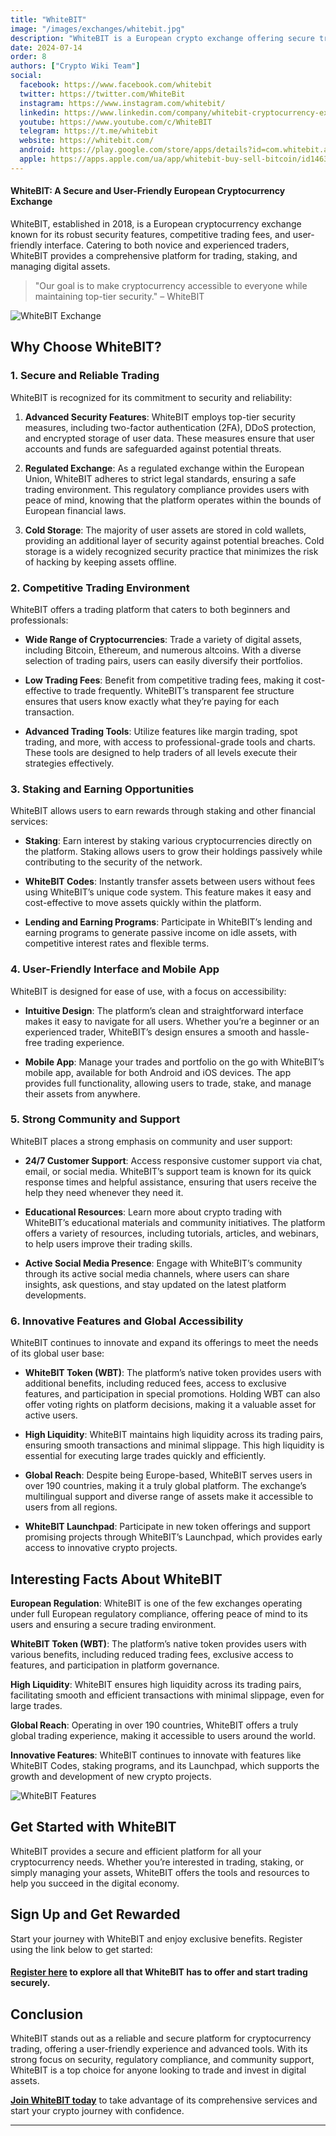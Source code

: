 ```yaml
---
title: "WhiteBIT"
image: "/images/exchanges/whitebit.jpg"
description: "WhiteBIT is a European crypto exchange offering secure trading, staking, and competitive fees."
date: 2024-07-14
order: 8
authors: ["Crypto Wiki Team"]
social:
  facebook: https://www.facebook.com/whitebit
  twitter: https://twitter.com/WhiteBit
  instagram: https://www.instagram.com/whitebit/
  linkedin: https://www.linkedin.com/company/whitebit-cryptocurrency-exchange/
  youtube: https://www.youtube.com/c/WhiteBIT
  telegram: https://t.me/whitebit
  website: https://whitebit.com/
  android: https://play.google.com/store/apps/details?id=com.whitebit.android
  apple: https://apps.apple.com/ua/app/whitebit-buy-sell-bitcoin/id1463405025
---
```


#### WhiteBIT: A Secure and User-Friendly European Cryptocurrency Exchange

WhiteBIT, established in 2018, is a European cryptocurrency exchange known for its robust security features, competitive trading fees, and user-friendly interface. Catering to both novice and experienced traders, WhiteBIT provides a comprehensive platform for trading, staking, and managing digital assets.

> "Our goal is to make cryptocurrency accessible to everyone while maintaining top-tier security." – WhiteBIT

![WhiteBIT Exchange](/images/exchanges/whitebit.jpg)

## Why Choose WhiteBIT?

### 1. Secure and Reliable Trading

WhiteBIT is recognized for its commitment to security and reliability:

1. **Advanced Security Features**: WhiteBIT employs top-tier security measures, including two-factor authentication (2FA), DDoS protection, and encrypted storage of user data. These measures ensure that user accounts and funds are safeguarded against potential threats.

2. **Regulated Exchange**: As a regulated exchange within the European Union, WhiteBIT adheres to strict legal standards, ensuring a safe trading environment. This regulatory compliance provides users with peace of mind, knowing that the platform operates within the bounds of European financial laws.

3. **Cold Storage**: The majority of user assets are stored in cold wallets, providing an additional layer of security against potential breaches. Cold storage is a widely recognized security practice that minimizes the risk of hacking by keeping assets offline.

### 2. Competitive Trading Environment

WhiteBIT offers a trading platform that caters to both beginners and professionals:

- **Wide Range of Cryptocurrencies**: Trade a variety of digital assets, including Bitcoin, Ethereum, and numerous altcoins. With a diverse selection of trading pairs, users can easily diversify their portfolios.

- **Low Trading Fees**: Benefit from competitive trading fees, making it cost-effective to trade frequently. WhiteBIT’s transparent fee structure ensures that users know exactly what they’re paying for each transaction.

- **Advanced Trading Tools**: Utilize features like margin trading, spot trading, and more, with access to professional-grade tools and charts. These tools are designed to help traders of all levels execute their strategies effectively.

### 3. Staking and Earning Opportunities

WhiteBIT allows users to earn rewards through staking and other financial services:

- **Staking**: Earn interest by staking various cryptocurrencies directly on the platform. Staking allows users to grow their holdings passively while contributing to the security of the network.

- **WhiteBIT Codes**: Instantly transfer assets between users without fees using WhiteBIT’s unique code system. This feature makes it easy and cost-effective to move assets quickly within the platform.

- **Lending and Earning Programs**: Participate in WhiteBIT’s lending and earning programs to generate passive income on idle assets, with competitive interest rates and flexible terms.

### 4. User-Friendly Interface and Mobile App

WhiteBIT is designed for ease of use, with a focus on accessibility:

- **Intuitive Design**: The platform’s clean and straightforward interface makes it easy to navigate for all users. Whether you’re a beginner or an experienced trader, WhiteBIT’s design ensures a smooth and hassle-free trading experience.

- **Mobile App**: Manage your trades and portfolio on the go with WhiteBIT’s mobile app, available for both Android and iOS devices. The app provides full functionality, allowing users to trade, stake, and manage their assets from anywhere.

### 5. Strong Community and Support

WhiteBIT places a strong emphasis on community and user support:

- **24/7 Customer Support**: Access responsive customer support via chat, email, or social media. WhiteBIT’s support team is known for its quick response times and helpful assistance, ensuring that users receive the help they need whenever they need it.

- **Educational Resources**: Learn more about crypto trading with WhiteBIT’s educational materials and community initiatives. The platform offers a variety of resources, including tutorials, articles, and webinars, to help users improve their trading skills.

- **Active Social Media Presence**: Engage with WhiteBIT’s community through its active social media channels, where users can share insights, ask questions, and stay updated on the latest platform developments.

### 6. Innovative Features and Global Accessibility

WhiteBIT continues to innovate and expand its offerings to meet the needs of its global user base:

- **WhiteBIT Token (WBT)**: The platform’s native token provides users with additional benefits, including reduced fees, access to exclusive features, and participation in special promotions. Holding WBT can also offer voting rights on platform decisions, making it a valuable asset for active users.

- **High Liquidity**: WhiteBIT maintains high liquidity across its trading pairs, ensuring smooth transactions and minimal slippage. This high liquidity is essential for executing large trades quickly and efficiently.

- **Global Reach**: Despite being Europe-based, WhiteBIT serves users in over 190 countries, making it a truly global platform. The exchange’s multilingual support and diverse range of assets make it accessible to users from all regions.

- **WhiteBIT Launchpad**: Participate in new token offerings and support promising projects through WhiteBIT’s Launchpad, which provides early access to innovative crypto projects.

## Interesting Facts About WhiteBIT

**European Regulation**: WhiteBIT is one of the few exchanges operating under full European regulatory compliance, offering peace of mind to its users and ensuring a secure trading environment.

**WhiteBIT Token (WBT)**: The platform’s native token provides users with various benefits, including reduced trading fees, exclusive access to features, and participation in platform governance.

**High Liquidity**: WhiteBIT ensures high liquidity across its trading pairs, facilitating smooth and efficient transactions with minimal slippage, even for large trades.

**Global Reach**: Operating in over 190 countries, WhiteBIT offers a truly global trading experience, making it accessible to users around the world.

**Innovative Features**: WhiteBIT continues to innovate with features like WhiteBIT Codes, staking programs, and its Launchpad, which supports the growth and development of new crypto projects.

![WhiteBIT Features](/images/posts/whitebit-logo.png)

## Get Started with WhiteBIT

WhiteBIT provides a secure and efficient platform for all your cryptocurrency needs. Whether you’re interested in trading, staking, or simply managing your assets, WhiteBIT offers the tools and resources to help you succeed in the digital economy.

## Sign Up and Get Rewarded

Start your journey with WhiteBIT and enjoy exclusive benefits. Register using the link below to get started:

#### **[Register here](https://whitebit.com/referral/7e78e3d7-dfc9-4182-8443-16ca40922f81) to explore all that WhiteBIT has to offer and start trading securely.**

## Conclusion

WhiteBIT stands out as a reliable and secure platform for cryptocurrency trading, offering a user-friendly experience and advanced tools. With its strong focus on security, regulatory compliance, and community support, WhiteBIT is a top choice for anyone looking to trade and invest in digital assets.

**[Join WhiteBIT today](https://whitebit.com/referral/7e78e3d7-dfc9-4182-8443-16ca40922f81)** to take advantage of its comprehensive services and start your crypto journey with confidence.

---
